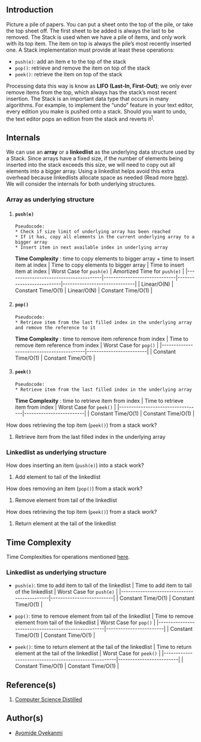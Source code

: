 ## Introduction
Picture a pile of papers. You can put a sheet onto the top of the pile, or take the top sheet off. The first sheet to be added is always the last to be removed. The Stack is used when we have a pile of items, and only work with its top item. The item on top is always the pile’s most recently inserted one. A Stack implementation must provide at least these operations:
* `push(e)`: add an item e to the top of the stack
* `pop()`: retrieve and remove the item on top of the stack
* `peek()`: retrieve the item on top of the stack

Processing data this way is know as **LIFO (Last-In, First-Out)**; we only ever remove items from the top, which always has the stack’s most recent insertion. The Stack is an important data type that occurs in many algorithms. For example, to implement the “undo” feature in your text editor, every edition you make is pushed onto a stack. Should you want to undo, the text editor pops an edition from the stack and reverts it<sup>[1](https://github.com/oyekanmiayo/data-structures-all-langs/tree/main/stack#references)</sup>.

## Internals
We can use an **array** or a **linkedlist** as the underlying data structure used by a Stack. Since arrays have a fixed size, if the number of elements being inserted into the stack exceeds this size, we will need to copy out all elements into a bigger array. Using a linkedlist helps avoid this extra overhead because linkedlists allocate space as needed (Read more [here]()). We will consider the internals for both underlying structures.

### Array as underlying structure
1. #### `push(e)`
    ```
    Pseudocode:
    * Check if size limit of underlying array has been reached
    * If it has, copy all elements in the current underlying array to a bigger array
    * Insert item in next available index in underlying array
    ```
    **Time Complexity** : time to copy elements to bigger array + time to insert item at index
    | Time to copy elements to bigger array | Time to insert item at index | Worst Case for `push(e)` | Amortized Time for `push(e)` |
    |---------------------------------------|------------------------------|--------------------------|------------------------------|
    | Linear/O(N)                           | Constant Time/O(1)           | Linear/O(N)              | Constant Time/O(1)           |
   

2. #### `pop()`
    ```
    Pseudocode:
    * Retrieve item from the last filled index in the underlying array and remove the reference to it
    ```
    **Time Complexity** : time to remove item reference from index
    | Time to remove item reference from index | Worst Case for `pop()`  |
    |------------------------------------------|-------------------------|
    | Constant Time/O(1)                       | Constant Time/O(1)      |

3. ####  `peek()` 
    ```
    Pseudocode:
    * Retrieve item from the last filled index in the underlying array
    ```
    **Time Complexity** : time to retrieve item from index
    | Time to retrieve item from index | Worst Case for `peek()` |
    |----------------------------------|-------------------------|
    | Constant Time/O(1)               | Constant Time/O(1)      |

How does retrieving the top item (`peek()`) from a stack work?
1. Retrieve item from the last filled index in the underlying array

### Linkedlist as underlying structure
How does inserting an item (`push(e)`) into a stack work?
1. Add element to tail of the linkedlist

How does removing an item (`pop()`) from a stack work?
1. Remove element from tail of the linkedlist

How does retrieving the top item (`peek()`) from a stack work?
1. Return element at the tail of the linkedlist

## Time Complexity
Time Complexities for operations mentioned [here](https://github.com/oyekanmiayo/data-structures-all-langs/tree/main/stack#introduction).

### Linkedlist as underlying structure
* `push(e)`: time to add item to tail of the linkedlist
  | Time to add item to tail of the linkedlist | Worst Case for `push(e)` |
  |--------------------------------------------|--------------------------|
  | Constant Time/O(1)                         | Constant Time/O(1)       |

* `pop()`: time to remove element from tail of the linkedlist
  | Time to remove element from tail of the linkedlist | Worst Case for `pop()` |
  |----------------------------------------------------|------------------------|
  | Constant Time/O(1)                                 | Constant Time/O(1)     |
  
* `peek()`: time to return element at the tail of the linkedlist
  | Time to return element at the tail of the linkedlist | Worst Case for `peek()` |
  |------------------------------------------------------|-------------------------|
  | Constant Time/O(1)                                   | Constant Time/O(1)      |

## Reference(s)
1. [Computer Science Distilled](https://www.amazon.co.uk/Computer-Science-Distilled-Computational-Problems/dp/0997316020/ref=sr_1_1?adgrpid=52658140545&dchild=1&gclid=Cj0KCQjw8fr7BRDSARIsAK0Qqr6bz1aEFd_X517mpcZBAGaDJaeg-WARxB6mwEMMtupTPnTGI0a-1SIaAmH5EALw_wcB&hvadid=259122221401&hvdev=c&hvlocint=9041110&hvlocphy=1010294&hvnetw=g&hvqmt=e&hvrand=6311385300851562426&hvtargid=kwd-297429021778&hydadcr=17613_1817768&keywords=computer+science+distilled&qid=1602170396&sr=8-1&tag=googhydr-21)

## Author(s)
* [Ayomide Oyekanmi](https://github.com/oyekanmiayo)
